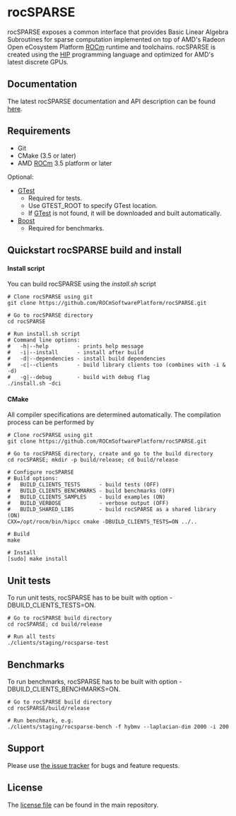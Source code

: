 # rocSPARSE
rocSPARSE exposes a common interface that provides Basic Linear Algebra Subroutines for sparse computation implemented on top of AMD's Radeon Open eCosystem Platform [ROCm][] runtime and toolchains. rocSPARSE is created using the [HIP][] programming language and optimized for AMD's latest discrete GPUs.

## Documentation
The latest rocSPARSE documentation and API description can be found [here][].

## Requirements
* Git
* CMake (3.5 or later)
* AMD [ROCm] 3.5 platform or later

Optional:
* [GTest][]
  * Required for tests.
  * Use GTEST_ROOT to specify GTest location.
  * If [GTest][] is not found, it will be downloaded and built automatically.
* [Boost][]
  * Required for benchmarks.

## Quickstart rocSPARSE build and install

#### Install script
You can build rocSPARSE using the *install.sh* script
```
# Clone rocSPARSE using git
git clone https://github.com/ROCmSoftwarePlatform/rocSPARSE.git

# Go to rocSPARSE directory
cd rocSPARSE

# Run install.sh script
# Command line options:
#   -h|--help         - prints help message
#   -i|--install      - install after build
#   -d|--dependencies - install build dependencies
#   -c|--clients      - build library clients too (combines with -i & -d)
#   -g|--debug        - build with debug flag
./install.sh -dci
```

#### CMake
All compiler specifications are determined automatically. The compilation process can be performed by
```
# Clone rocSPARSE using git
git clone https://github.com/ROCmSoftwarePlatform/rocSPARSE.git

# Go to rocSPARSE directory, create and go to the build directory
cd rocSPARSE; mkdir -p build/release; cd build/release

# Configure rocSPARSE
# Build options:
#   BUILD_CLIENTS_TESTS      - build tests (OFF)
#   BUILD_CLIENTS_BENCHMARKS - build benchmarks (OFF)
#   BUILD_CLIENTS_SAMPLES    - build examples (ON)
#   BUILD_VERBOSE            - verbose output (OFF)
#   BUILD_SHARED_LIBS        - build rocSPARSE as a shared library (ON)
CXX=/opt/rocm/bin/hipcc cmake -DBUILD_CLIENTS_TESTS=ON ../..

# Build
make

# Install
[sudo] make install
```

## Unit tests
To run unit tests, rocSPARSE has to be built with option -DBUILD_CLIENTS_TESTS=ON.
```
# Go to rocSPARSE build directory
cd rocSPARSE; cd build/release

# Run all tests
./clients/staging/rocsparse-test
```

## Benchmarks
To run benchmarks, rocSPARSE has to be built with option -DBUILD_CLIENTS_BENCHMARKS=ON.
```
# Go to rocSPARSE build directory
cd rocSPARSE/build/release

# Run benchmark, e.g.
./clients/staging/rocsparse-bench -f hybmv --laplacian-dim 2000 -i 200
```

## Support
Please use [the issue tracker][] for bugs and feature requests.

## License
The [license file][] can be found in the main repository.

[ROCm]: https://github.com/RadeonOpenCompute/ROCm
[HIP]: https://github.com/GPUOpen-ProfessionalCompute-Tools/HIP/
[GTest]: https://github.com/google/googletest
[Boost]: https://www.boost.org/
[the issue tracker]: https://github.com/ROCmSoftwarePlatform/rocSPARSE/issues
[license file]: https://github.com/ROCmSoftwarePlatform/rocSPARSE
[here]: https://rocsparse.readthedocs.io
